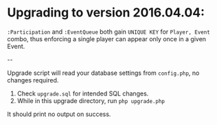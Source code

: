 Upgrading to version 2016.04.04:
================================

`:Participation` and `:EventQueue` both gain `UNIQUE KEY` for `Player, Event` combo, thus
enforcing a single player can appear only once in a given Event.

--

Upgrade script will read your database settings from `config.php`, no changes required.

1. Check `upgrade.sql` for intended SQL changes.
2. While in this upgrade directory, run `php upgrade.php`

It should print no output on success.
